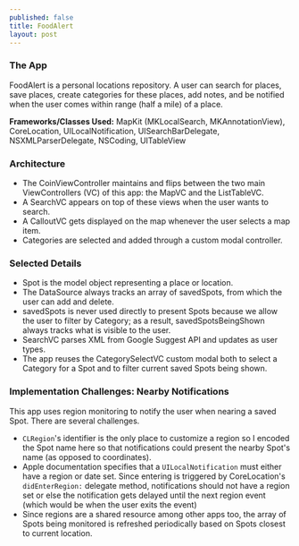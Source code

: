 ```yaml
---
published: false
title: FoodAlert
layout: post
---
```

### The App
FoodAlert is a personal locations repository. A user can search for places, save places, create categories for these places, add notes, and be notified when the user comes within range (half a mile) of a place.

**Frameworks/Classes Used:** MapKit (MKLocalSearch, MKAnnotationView), CoreLocation, UILocalNotification, UISearchBarDelegate, NSXMLParserDelegate, NSCoding, UITableView

### Architecture
- The CoinViewController maintains and flips between the two main ViewControllers (VC) of this app: the MapVC and the ListTableVC.
- A SearchVC appears on top of these views when the user wants to search.
- A CalloutVC gets displayed on the map whenever the user selects a map item.
- Categories are selected and added through a custom modal controller.

### Selected Details
- Spot is the model object representing a place or location. 
- The DataSource always tracks an array of savedSpots, from which the user can add and delete.
- savedSpots is never used directly to present Spots because we allow the user to filter by Category; as a result, savedSpotsBeingShown always tracks what is visible to the user.
- SearchVC parses XML from Google Suggest API and updates as user types.
- The app reuses the CategorySelectVC custom modal both to select a Category for a Spot and to filter current saved Spots being shown.

### Implementation Challenges: Nearby Notifications
This app uses region monitoring to notify the user when nearing a saved Spot. There are several challenges. 
- `CLRegion`'s identifier is the only place to customize a region so I encoded the Spot name here so that notifications could present the nearby Spot's name (as opposed to coordinates).
- Apple documentation specifies that a `UILocalNotification` must either have a region or date set. Since entering is triggered by CoreLocation's `didEnterRegion:` delegate method, notifications should not have a region set or else the notification gets delayed until the next region event (which would be when the user exits the event)
- Since regions are a shared resource among other apps too, the array of Spots being monitored is refreshed periodically based on Spots closest to current location.